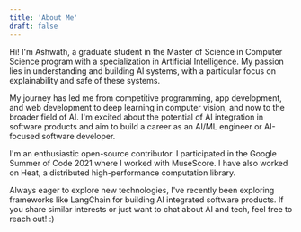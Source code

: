 ```yaml
---
title: 'About Me'
draft: false
---
```


Hi! I'm Ashwath, a graduate student in the Master of Science in Computer Science program with a specialization in Artificial Intelligence. My passion lies in understanding and building AI systems, with a particular focus on explainability and safe of these systems.

My journey has led me from competitive programming, app development, and web development to deep learning in computer vision, and now to the broader field of AI. I'm excited about the potential of AI integration in software products and aim to build a career as an AI/ML engineer or AI-focused software developer.

I'm an enthusiastic open-source contributor. I participated in the Google Summer of Code 2021 where I worked with MuseScore. I have also worked on Heat, a distributed high-performance computation library.

Always eager to explore new technologies, I've recently been exploring frameworks like LangChain for building AI integrated software products. If you share similar interests or just want to chat about AI and tech, feel free to reach out! :)